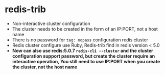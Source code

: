# redis-trib
- Non-interactive cluster configuration
- The cluster needs to be created in the form of an IP:PORT, not a host name
- There is no password for `tag: nopass` configuration redis cluster
- Redis cluster configure use Ruby, Redis-trib find in redis version < 5.0
- **Now can also use redis:5.0.7 `redis-cli --cluster` and the cluster configuration support password, but create the cluster require an interactive operation, You still need to use IP:PORT when you create the cluster, not the host name**
